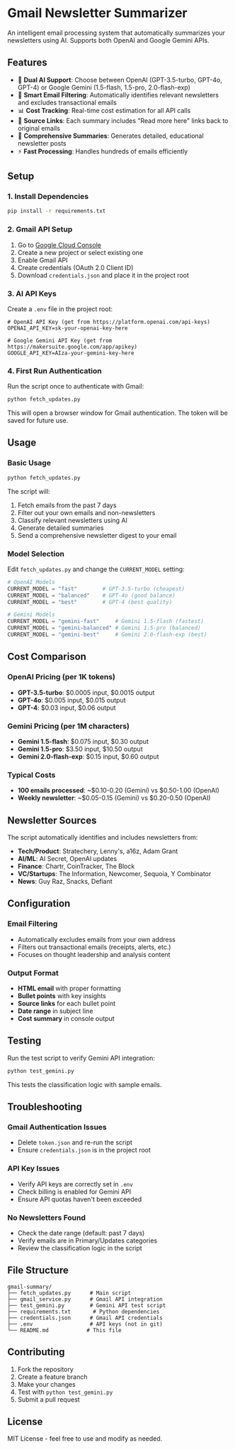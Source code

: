 # Gmail Newsletter Summarizer

An intelligent email processing system that automatically summarizes your newsletters using AI. Supports both OpenAI and Google Gemini APIs.

## Features

- 🤖 **Dual AI Support**: Choose between OpenAI (GPT-3.5-turbo, GPT-4o, GPT-4) or Google Gemini (1.5-flash, 1.5-pro, 2.0-flash-exp)
- 📧 **Smart Email Filtering**: Automatically identifies relevant newsletters and excludes transactional emails
- 📊 **Cost Tracking**: Real-time cost estimation for all API calls
- 🔗 **Source Links**: Each summary includes "Read more here" links back to original emails
- 📝 **Comprehensive Summaries**: Generates detailed, educational newsletter posts
- ⚡ **Fast Processing**: Handles hundreds of emails efficiently

## Setup

### 1. Install Dependencies

```bash
pip install -r requirements.txt
```

### 2. Gmail API Setup

1. Go to [Google Cloud Console](https://console.cloud.google.com/)
2. Create a new project or select existing one
3. Enable Gmail API
4. Create credentials (OAuth 2.0 Client ID)
5. Download `credentials.json` and place it in the project root

### 3. AI API Keys

Create a `.env` file in the project root:

```env
# OpenAI API Key (get from https://platform.openai.com/api-keys)
OPENAI_API_KEY=sk-your-openai-key-here

# Google Gemini API Key (get from https://makersuite.google.com/app/apikey)
GOOGLE_API_KEY=AIza-your-gemini-key-here
```

### 4. First Run Authentication

Run the script once to authenticate with Gmail:

```bash
python fetch_updates.py
```

This will open a browser window for Gmail authentication. The token will be saved for future use.

## Usage

### Basic Usage

```bash
python fetch_updates.py
```

The script will:
1. Fetch emails from the past 7 days
2. Filter out your own emails and non-newsletters
3. Classify relevant newsletters using AI
4. Generate detailed summaries
5. Send a comprehensive newsletter digest to your email

### Model Selection

Edit `fetch_updates.py` and change the `CURRENT_MODEL` setting:

```python
# OpenAI Models
CURRENT_MODEL = "fast"        # GPT-3.5-turbo (cheapest)
CURRENT_MODEL = "balanced"    # GPT-4o (good balance)
CURRENT_MODEL = "best"        # GPT-4 (best quality)

# Gemini Models
CURRENT_MODEL = "gemini-fast"     # Gemini 1.5-flash (fastest)
CURRENT_MODEL = "gemini-balanced" # Gemini 1.5-pro (balanced)
CURRENT_MODEL = "gemini-best"     # Gemini 2.0-flash-exp (best)
```

## Cost Comparison

### OpenAI Pricing (per 1K tokens)
- **GPT-3.5-turbo**: $0.0005 input, $0.0015 output
- **GPT-4o**: $0.005 input, $0.015 output
- **GPT-4**: $0.03 input, $0.06 output

### Gemini Pricing (per 1M characters)
- **Gemini 1.5-flash**: $0.075 input, $0.30 output
- **Gemini 1.5-pro**: $3.50 input, $10.50 output
- **Gemini 2.0-flash-exp**: $0.15 input, $0.60 output

### Typical Costs
- **100 emails processed**: ~$0.10-0.20 (Gemini) vs $0.50-1.00 (OpenAI)
- **Weekly newsletter**: ~$0.05-0.15 (Gemini) vs $0.20-0.50 (OpenAI)

## Newsletter Sources

The script automatically identifies and includes newsletters from:
- **Tech/Product**: Stratechery, Lenny's, a16z, Adam Grant
- **AI/ML**: AI Secret, OpenAI updates
- **Finance**: Chartr, CoinTracker, The Block
- **VC/Startups**: The Information, Newcomer, Sequoia, Y Combinator
- **News**: Guy Raz, Snacks, Defiant

## Configuration

### Email Filtering
- Automatically excludes emails from your own address
- Filters out transactional emails (receipts, alerts, etc.)
- Focuses on thought leadership and analysis content

### Output Format
- **HTML email** with proper formatting
- **Bullet points** with key insights
- **Source links** for each bullet point
- **Date range** in subject line
- **Cost summary** in console output

## Testing

Run the test script to verify Gemini API integration:

```bash
python test_gemini.py
```

This tests the classification logic with sample emails.

## Troubleshooting

### Gmail Authentication Issues
- Delete `token.json` and re-run the script
- Ensure `credentials.json` is in the project root

### API Key Issues
- Verify API keys are correctly set in `.env`
- Check billing is enabled for Gemini API
- Ensure API quotas haven't been exceeded

### No Newsletters Found
- Check the date range (default: past 7 days)
- Verify emails are in Primary/Updates categories
- Review the classification logic in the script

## File Structure

```
gmail-summary/
├── fetch_updates.py      # Main script
├── gmail_service.py      # Gmail API integration
├── test_gemini.py        # Gemini API test script
├── requirements.txt       # Python dependencies
├── credentials.json      # Gmail API credentials
├── .env                  # API keys (not in git)
└── README.md            # This file
```

## Contributing

1. Fork the repository
2. Create a feature branch
3. Make your changes
4. Test with `python test_gemini.py`
5. Submit a pull request

## License

MIT License - feel free to use and modify as needed. 